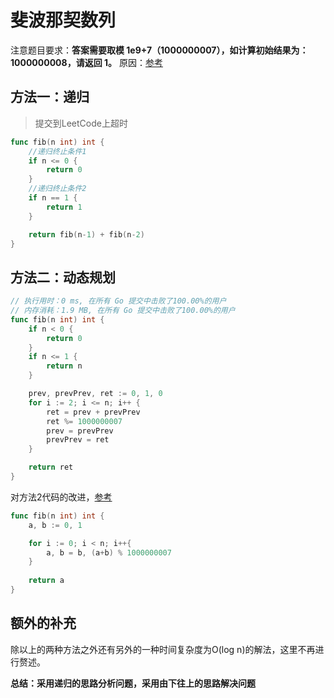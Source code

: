# 斐波那契数列

注意题目要求：**答案需要取模 1e9+7（1000000007），如计算初始结果为：1000000008，请返回 1。** 原因：[参考](https://www.zhihu.com/question/49374703/answer/207733726)

## 方法一：递归

> 提交到LeetCode上超时

```go
func fib(n int) int {
	//递归终止条件1
	if n <= 0 {
		return 0
	}
	//递归终止条件2
	if n == 1 {
		return 1
	}

	return fib(n-1) + fib(n-2)
}
```

## 方法二：动态规划

```go
// 执行用时：0 ms, 在所有 Go 提交中击败了100.00%的用户
// 内存消耗：1.9 MB, 在所有 Go 提交中击败了100.00%的用户
func fib(n int) int {
	if n < 0 {
		return 0
	}
	if n <= 1 {
		return n
	}

	prev, prevPrev, ret := 0, 1, 0
	for i := 2; i <= n; i++ {
		ret = prev + prevPrev
		ret %= 1000000007
		prev = prevPrev
		prevPrev = ret
	}

	return ret
}
```

对方法2代码的改进，[参考](https://leetcode-cn.com/problems/fei-bo-na-qi-shu-lie-lcof/solution/zui-jian-dan-de-dong-tai-gui-hua-fei-bo-na-qi-go-b/)

```go
func fib(n int) int {
	a, b := 0, 1

    for i := 0; i < n; i++{
        a, b = b, (a+b) % 1000000007
    }
    
    return a
}
```

## 额外的补充

除以上的两种方法之外还有另外的一种时间复杂度为O(log n)的解法，这里不再进行赘述。



**总结：采用递归的思路分析问题，采用由下往上的思路解决问题**

